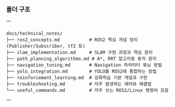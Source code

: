 ### 폴더 구조


'''

    docs/technical_notes/
    ├── ros2_concepts.md           # ROS2 핵심 개념 정리 (Publisher/Subscriber, tf2 등)
    ├── slam_implementation.md     # SLAM 구현 과정과 핵심 원리
    ├── path_planning_algorithms.md # A*, RRT 알고리즘 동작 원리
    ├── navigation_tuning.md       # Navigation 파라미터 튜닝 방법
    ├── yolo_integration.md        # YOLO를 ROS2에 통합하는 방법
    ├── reinforcement_learning.md  # 강화학습 기본 개념과 구현
    ├── troubleshooting.md         # 자주 발생하는 에러와 해결법
    └── useful_commands.md         # 자주 쓰는 ROS2/Linux 명령어 모음
'''